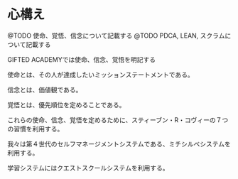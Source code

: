 # 心構え

@TODO 使命、覚悟、信念について記載する
@TODO PDCA, LEAN, スクラムについて記載する

GIFTED ACADEMYでは使命、信念、覚悟を明記する

使命とは、その人が達成したいミッションステートメントである。

信念とは、価値観である。

覚悟とは、優先順位を定めることである。

これらの使命、信念、覚悟を定めるために、スティーブン・R・コヴィーの７つの習慣を利用する。

我々は第４世代のセルフマネージメントシステムである、ミチシルベシステムを利用する。

学習システムにはクエストスクールシステムを利用する。

